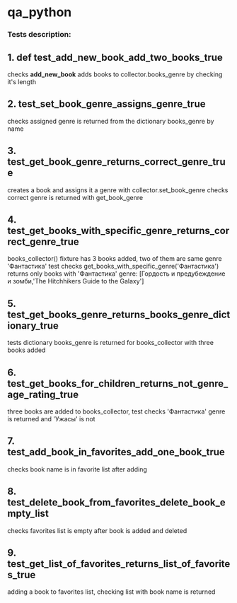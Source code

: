 # qa_python

### Tests description:

## 1. def test_add_new_book_add_two_books_true
checks **add_new_book** adds books to collector.books_genre by checking it's length

## 2. test_set_book_genre_assigns_genre_true
checks assigned genre is returned from the dictionary books_genre by name

## 3. test_get_book_genre_returns_correct_genre_true
creates a book and assigns it a genre with collector.set_book_genre
checks correct genre is returned with get_book_genre

## 4. test_get_books_with_specific_genre_returns_correct_genre_true
books_collector() fixture has 3 books added, two of them are same genre 'Фантастика'
test checks get_books_with_specific_genre('Фантастика') returns only books with 'Фантастика' genre:
[Гордость и предубеждение и зомби,'The Hitchhikers Guide to the Galaxy']

## 5. test_get_books_genre_returns_books_genre_dictionary_true
tests dictionary books_genre is returned for books_collector with three books added

## 6. test_get_books_for_children_returns_not_genre_age_rating_true
three books are added to books_collector, test checks 'Фантастика' genre is returned and 'Ужасы' is not

## 7. test_add_book_in_favorites_add_one_book_true
checks book name is in favorite list after adding

## 8. test_delete_book_from_favorites_delete_book_empty_list
checks favorites list is empty after book is added and deleted

## 9. test_get_list_of_favorites_returns_list_of_favorites_true
adding a book to favorites list, checking list with book name is returned

